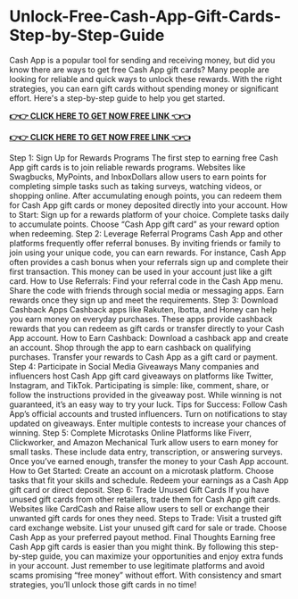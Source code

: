 # Unlock-Free-Cash-App-Gift-Cards-Step-by-Step-Guide
Cash App is a popular tool for sending and receiving money, but did you know there are ways to get free Cash App gift cards? Many people are looking for reliable and quick ways to unlock these rewards. With the right strategies, you can earn gift cards without spending money or significant effort. Here's a step-by-step guide to help you get started.

**[👉👉 CLICK HERE TO GET NOW FREE LINK 👈👈](https://giveashop.com/ccaasshhaappppnneeww/CcccasuiuuiohApuhuypNeiyyw.html)**

**[👉👉 CLICK HERE TO GET NOW FREE LINK 👈👈](https://giveashop.com/ccaasshhaappppnneeww/CcccasuiuuiohApuhuypNeiyyw.html)**

Step 1: Sign Up for Rewards Programs
The first step to earning free Cash App gift cards is to join reliable rewards programs. Websites like Swagbucks, MyPoints, and InboxDollars allow users to earn points for completing simple tasks such as taking surveys, watching videos, or shopping online. After accumulating enough points, you can redeem them for Cash App gift cards or money deposited directly into your account.
How to Start:
Sign up for a rewards platform of your choice.
Complete tasks daily to accumulate points.
Choose “Cash App gift card” as your reward option when redeeming.
Step 2: Leverage Referral Programs
Cash App and other platforms frequently offer referral bonuses. By inviting friends or family to join using your unique code, you can earn rewards. For instance, Cash App often provides a cash bonus when your referrals sign up and complete their first transaction. This money can be used in your account just like a gift card.
How to Use Referrals:
Find your referral code in the Cash App menu.
Share the code with friends through social media or messaging apps.
Earn rewards once they sign up and meet the requirements.
Step 3: Download Cashback Apps
Cashback apps like Rakuten, Ibotta, and Honey can help you earn money on everyday purchases. These apps provide cashback rewards that you can redeem as gift cards or transfer directly to your Cash App account.
How to Earn Cashback:
Download a cashback app and create an account.
Shop through the app to earn cashback on qualifying purchases.
Transfer your rewards to Cash App as a gift card or payment.
Step 4: Participate in Social Media Giveaways
Many companies and influencers host Cash App gift card giveaways on platforms like Twitter, Instagram, and TikTok. Participating is simple: like, comment, share, or follow the instructions provided in the giveaway post. While winning is not guaranteed, it’s an easy way to try your luck.
Tips for Success:
Follow Cash App’s official accounts and trusted influencers.
Turn on notifications to stay updated on giveaways.
Enter multiple contests to increase your chances of winning.
Step 5: Complete Microtasks Online
Platforms like Fiverr, Clickworker, and Amazon Mechanical Turk allow users to earn money for small tasks. These include data entry, transcription, or answering surveys. Once you’ve earned enough, transfer the money to your Cash App account.
How to Get Started:
Create an account on a microtask platform.
Choose tasks that fit your skills and schedule.
Redeem your earnings as a Cash App gift card or direct deposit.
Step 6: Trade Unused Gift Cards
If you have unused gift cards from other retailers, trade them for Cash App gift cards. Websites like CardCash and Raise allow users to sell or exchange their unwanted gift cards for ones they need.
Steps to Trade:
Visit a trusted gift card exchange website.
List your unused gift card for sale or trade.
Choose Cash App as your preferred payout method.
Final Thoughts
Earning free Cash App gift cards is easier than you might think. By following this step-by-step guide, you can maximize your opportunities and enjoy extra funds in your account. Just remember to use legitimate platforms and avoid scams promising “free money” without effort. With consistency and smart strategies, you’ll unlock those gift cards in no time!

